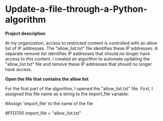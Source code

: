 # **Update-a-file-through-a-Python-algorithm**

**Project description**

At my organization, access to restricted content is controlled with an allow list of IP addresses. The "allow_list.txt" file identifies these IP addresses. A separate remove list identifies IP addresses that should no longer have access to this content. I created an algorithm to automate updating the "allow_list.txt" file and remove these IP addresses that should no longer have access. 

**Open the file that contains the allow list**

For the first part of the algorithm, I opened the "allow_list.txt" file. First, I assigned this file name as a string to the import_file variable:

#Assign 'import_file' to the name of the file

#FFD700 import_file = "allow_list.txt"




